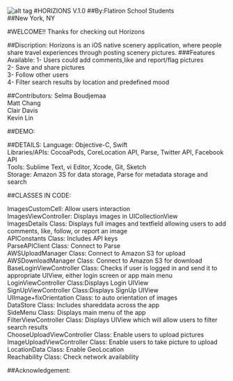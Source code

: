 

![alt tag](https://github.com/learn-co-students/ios-0915-team-fax-machine/blob/master/Fax-Machine/Fax-Machine/Assets.xcassets/AppIcon.appiconset/Icon-76%402x.png)
#HORIZIONS V.1.0 
##By:Flatiron School Students <br />
##New York, NY<br />



#WELCOME!!
Thanks for checking out Horizons<br />

##Discription:
Horizons is an iOS native scenery application, where people share travel experiences through posting scenery pictures.
###Features Available:
1- Users could add comments,like and report/flag pictures<br />
2- Save and share pictures<br />
3- Follow other users<br />
4- Filter search results by location and predefined mood<br />

##Contributors:
Selma Boudjemaa<br />
Matt Chang<br />
Clair Davis<br />
Kevin Lin<br />

##DEMO:





##DETAILS:
Language: Objective-C, Swift<br />
Libraries/APIs: CocoaPods, CoreLocation API, Parse, Twitter API, Facebook API<br />
Tools: Sublime Text, vi Editor, Xcode, Git, Sketch<br />
Storage: Amazon 3S for data storage, Parse for metadata storage and search<br />

##CLASSES IN CODE:

ImagesCustomCell: Allow users interaction<br />
ImagesViewController: Displays images in UICollectionView<br />
ImagesDetails Class: Displays full images and textfield allowing users to add comments, like, follow, or report an image<br />
APIConstants Class: Includes API keys<br />
ParseAPIClient Class: Connect to Parse<br />
AWSUploadManager Class: Connect to Amazon S3 for upload<br />
AWSDownloadManager Class: Connect to Amazon S3 for download<br />
BaseLoginViewController Class: Checks if user is logged in and send it to appropriate UIView, either login screen or app main menu<br />
LoginViewController Class:</b>Displays Login UIView<br />
SignUpViewController Class:Displays SignUp UIView<br />
UIImage+fixOrientation Class: to auto orientation of images<br />
DataStore Class: Includes shareddata across the app<br />
SideMenu Class: Displays main menu of the app<br />
FilterViewController Class: Displays UIView which will allow users to filter search results<br />
ChooseUploadViewController Class: Enable users to upload pictures<br />
ImageUploadViewController Class: Enable users to take picture to upload<br />
LocationData Class: Enable GeoLocation<br />
Reachability Class: Check network availability<br />




##Acknowledgement:






